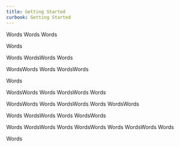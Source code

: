 ```yaml
---
title: Getting Started
curbook: Getting Started
---
```


Words
Words
Words

Words

Words
WordsWords
Words

WordsWords
Words
WordsWords

Words

WordsWords
Words
WordsWords
Words

WordsWords
Words
WordsWords
Words
WordsWords

Words
WordsWords
Words
WordsWords

Words
WordsWords
Words
WordsWords
Words
WordsWords
Words

Words
